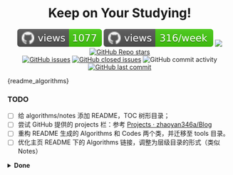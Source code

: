 <!-- <div style="text-align: center"> -->
<div align="center">  <!-- style="text-align: center" 在 GitHub 主页不生效 -->
<!-- cacheSeconds 统一为 3600 秒 -->

# Keep on Your Studying!

<!-- ![clones](https://raw.githubusercontent.com/imhuay/imhuay/traffic/traffic-studies/clones.svg)
![clones per week](https://raw.githubusercontent.com/imhuay/imhuay/traffic/traffic-studies/clones_per_week.svg) -->
![views](https://raw.githubusercontent.com/imhuay/imhuay/traffic/traffic-studies/views.svg)
![views per week](https://raw.githubusercontent.com/imhuay/imhuay/traffic/traffic-studies/views_per_week.svg)
![](https://visitor-badge.laobi.icu/badge?page_id=imhuay.studies&right_color=green&left_text=page%20views)
[![GitHub Repo stars](https://img.shields.io/github/stars/imhuay/studies?style=social)](https://github.com/imhuay/studies/stargazers)  
[![GitHub issues](https://img.shields.io/github/issues/imhuay/studies?color=important&cacheSeconds=3600)](https://github.com/imhuay/studies/issues)
[![GitHub closed issues](https://img.shields.io/github/issues-closed-raw/imhuay/studies?color=inactive&cacheSeconds=3600)](https://github.com/imhuay/studies/issues?q=is:issue+is:closed)
![GitHub commit activity](https://img.shields.io/github/commit-activity/m/imhuay/studies?style=flat&cacheSeconds=3600)
[![GitHub last commit](https://img.shields.io/github/last-commit/imhuay/studies?cacheSeconds=3600)](https://github.com/imhuay/studies/commits)
<!-- ![](https://img.shields.io/tokei/lines/github/imhuay/studies?color=yellow&cacheSeconds=3600) -->

<!-- <a href="https://github.com/imhuay/studies/issues"><img alt="GitHub issues" src="https://img.shields.io/github/issues/imhuay/studies?cacheSeconds=3600"></a> -->
<!-- <img alt="GitHub commit activity" src="https://img.shields.io/github/commit-activity/m/imhuay/studies?style=flat&cacheSeconds=3600"> -->
<!-- <img alt="GitHub last commit" src="https://img.shields.io/github/last-commit/imhuay/studies?cacheSeconds=3600"> -->
<!-- <img alt="Lines of code" src="https://img.shields.io/tokei/lines/github/imhuay/studies?color=orange&cacheSeconds=3600"> -->
<!-- <a href="https://visitorbadge.io/status?path=imhuay/studies"><img alt="Visitors" src="https://api.visitorbadge.io/api/visitors?path=imhuay/studies&style=flat" /></a> -->
<!-- <img src="https://visitor-badge.glitch.me/badge?page_id=imhuay.studies" /> -->
<!-- <a href="https://github.com/imhuay/studies/stargazers"><img alt="GitHub Repo stars" src="https://img.shields.io/github/stars/imhuay/studies?style=social"></a> -->
</div>

<!-- ![python-version](https://img.shields.io/badge/python-3.8+-green) -->
<!-- ![pytorch-version](https://img.shields.io/badge/pytorch-1.8+-green) -->
<!-- ![tf-version](https://img.shields.io/badge/tensorflow-2.3+-green) -->
<!-- ![repo-size](https://img.shields.io/github/repo-size/imhuay/studies) -->
<!-- ![total-lines](https://img.shields.io/tokei/lines/github/imhuay/studies) -->
<!-- ![code-size](https://img.shields.io/github/languages/code-size/imhuay/studies) -->

<!-- ![followers](https://img.shields.io/github/followers/imhuay?style=social) -->
<!-- ![user-stars](https://img.shields.io/github/stars/imhuay?style=social) -->

{readme_algorithms}

<!-- <summary><b> TODO </b></summary> -->
### TODO

- [ ] 给 algorithms/notes 添加 README，TOC 树形目录；
- [ ] 尝试 GitHub 提供的 projects 栏：参考 [Projects · zhaoyan346a/Blog](https://github.com/zhaoyan346a/Blog/projects)
- [ ] 重构 README 生成的 Algorithms 和 Codes 两个类，并迁移至 tools 目录。
- [ ] 优化主页 README 下的 Algorithms 链接，调整为层级目录的形式（类似 Notes）

<!-- - [ ] 【`2021.11.11`】pytorch_trainer: 为 EvaluateCallback 添加各种预定义评估指标，如 acc、f1 等，目前只有 loss； -->
<!-- - [ ] 【`2021.11.11`】论文：What does BERT learn about the structure of language? —— Bert 各层的含义； -->
<!-- - [ ] 【`2021.11.10`】bert-tokenizer 自动识别 `[MASK]` 等特殊标识； -->
<!-- - [ ] 【`2021.11.07`】面试笔记：通识问题/项目问题 -->
<!-- - [ ] 【`2021.10.22`】max_batch_size 估算 -->

<details><summary><b> Done </b></summary>

- [x] 【`2022.01.18`】优化 algorithm 笔记模板的 tag 部分，使用 json 代替目前的正则抽取。
- [x] 【`2022.01.17`】自动生成目录结构（books、papers 等）
- [x] 【`2021.11.12`】优化 auto-readme，使用上一次的 commit info，而不是默认 'Auto-README'
    - 参考：`git commit -m "$(git log -"$(git rev-list origin/master..master --count)" --pretty=%B | cat)"`
    - 说明：使用 origin/master 到 master 之间所有的 commit 信息作为这次的 message；
- [x] 【`2021.11.11`】bert 支持加载指定层 -> `_test_load_appointed_layers()`
- [x] 【`2021.11.08`】把 __test.py 文件自动加入文档测试（放弃）
    - 有些测试比较耗时，不需要全部加入自动测试；
    - __test.py 针对的是存在相对引用的模块，如果这些模块有改动，会即时测试，所以也不需要自动测试
- [x] 【`2021.11.03`】[pytorch-lightning](https://github.com/PyTorchLightning/pytorch-lightning) 代码阅读

</details>

<!-- 

### 其他仓库
- [Algorithm_Interview_Notes-Chinese](https://github.com/imhuay/Algorithm_Interview_Notes-Chinese_backups): 在校期间的学习/面试笔记；
- [bert_by_keras](https://github.com/imhuay/bert_by_keras): 使用 keras 重构的 Bert；
- [algorithm](https://github.com/imhuay/algorithm): 刷题笔记，实际上就是本仓库 algorithm 目录下的内容；

 -->
